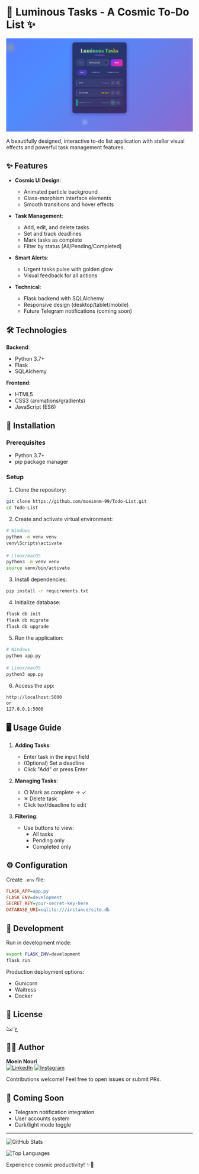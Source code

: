
# 🌌 Luminous Tasks - A Cosmic To-Do List ✨

![App Screenshot](https://github.com/moeinnm-99/Todo-List/blob/main/Output.png)

A beautifully designed, interactive to-do list application with stellar visual effects and powerful task management features.

## ✨ Features

- **Cosmic UI Design**:
  - Animated particle background
  - Glass-morphism interface elements
  - Smooth transitions and hover effects

- **Task Management**:
  - Add, edit, and delete tasks
  - Set and track deadlines
  - Mark tasks as complete
  - Filter by status (All/Pending/Completed)

- **Smart Alerts**:
  - Urgent tasks pulse with golden glow
  - Visual feedback for all actions

- **Technical**:
  - Flask backend with SQLAlchemy
  - Responsive design (desktop/tablet/mobile)
  - Future Telegram notifications (coming soon)

## 🛠️ Technologies

**Backend**:
- Python 3.7+
- Flask
- SQLAlchemy

**Frontend**:
- HTML5
- CSS3 (animations/gradients)
- JavaScript (ES6)

## 🚀 Installation

### Prerequisites
- Python 3.7+
- pip package manager

### Setup

1. Clone the repository:
```bash
git clone https://github.com/moeinnm-99/Todo-List.git
cd Todo-List
```

2. Create and activate virtual environment:
```bash
# Windows
python -m venv venv
venv\Scripts\activate

# Linux/macOS
python3 -m venv venv
source venv/bin/activate
```

3. Install dependencies:
```bash
pip install -r requirements.txt
```

4. Initialize database:
```bash
flask db init
flask db migrate
flask db upgrade
```

5. Run the application:
```bash
# Windows
python app.py

# Linux/macOS
python3 app.py
```

6. Access the app:
```
http://localhost:5000
or
127.0.0.1:5000
```

## 🖥️ Usage Guide

1. **Adding Tasks**:
   - Enter task in the input field
   - (Optional) Set a deadline
   - Click "Add" or press Enter

2. **Managing Tasks**:
   - ○ Mark as complete → ✓
   - ✕ Delete task
   - Click text/deadline to edit

3. **Filtering**:
   - Use buttons to view:
     - All tasks
     - Pending only
     - Completed only

## ⚙️ Configuration

Create `.env` file:
```ini
FLASK_APP=app.py
FLASK_ENV=development
SECRET_KEY=your-secret-key-here
DATABASE_URI=sqlite:///instance/site.db
```

## 🌟 Development

Run in development mode:
```bash
export FLASK_ENV=development
flask run
```

Production deployment options:
- Gunicorn
- Waitress
- Docker

## 📜 License

ٔخ ٔثث

## 👨‍💻 Author

**Moein Nouri**  
[![LinkedIn](https://img.shields.io/badge/LinkedIn-0077B5?style=for-the-badge&logo=linkedin&logoColor=white)](https://www.linkedin.com/in/moein-nouri-62803731a/)
[![Instagram](https://img.shields.io/badge/Instagram-E4405F?style=for-the-badge&logo=instagram&logoColor=white)](https://instagram.com/moeinnm_99)

Contributions welcome! Feel free to open issues or submit PRs.

## 🔮 Coming Soon
- Telegram notification integration
- User accounts system
- Dark/light mode toggle

---

![GitHub Stats](https://github-readme-stats.vercel.app/api?username=moeinnm-99&show_icons=true&theme=radical)

![Top Languages](https://github-readme-stats.vercel.app/api/top-langs/?username=moeinnm-99&layout=compact&theme=radical)

Experience cosmic productivity! ✨🚀
```
